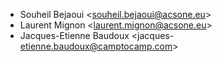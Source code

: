 - Souheil Bejaoui \<souheil.bejaoui@acsone.eu\>
- Laurent Mignon \<laurent.mignon@acsone.eu\>
- Jacques-Etienne Baudoux \<jacques-<etienne.baudoux@camptocamp.com>\>
